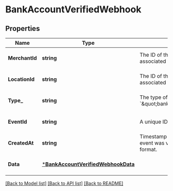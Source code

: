 # BankAccountVerifiedWebhook

## Properties

 Name           | Type                                                                     | Description                                                                         | Notes                        
----------------|--------------------------------------------------------------------------|-------------------------------------------------------------------------------------|------------------------------
 **MerchantId** | **string**                                                               | The ID of the target merchant associated with the event.                            | [optional] [default to null] 
 **LocationId** | **string**                                                               | The ID of the target location associated with the event.                            | [optional] [default to null] 
 **Type_**      | **string**                                                               | The type of event this represents, &#x60;\&quot;bank_account.verified\&quot;&#x60;. | [optional] [default to null] 
 **EventId**    | **string**                                                               | A unique ID for the webhook event.                                                  | [optional] [default to null] 
 **CreatedAt**  | **string**                                                               | Timestamp of when the webhook event was verified, in RFC 3339 format.               | [optional] [default to null] 
 **Data**       | [***BankAccountVerifiedWebhookData**](BankAccountVerifiedWebhookData.md) |                                                                                     | [optional] [default to null] 

[[Back to Model list]](../README.md#documentation-for-models) [[Back to API list]](../README.md#documentation-for-api-endpoints) [[Back to README]](../README.md)

